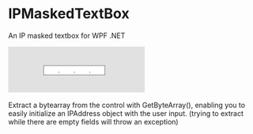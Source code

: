 # IPMaskedTextBox
An IP masked textbox for WPF .NET

![IP masked textbox gif](maskbox.gif)

Extract a bytearray from the control with GetByteArray(), enabling you to easily initialize an IPAddress object with the user input.
 (trying to extract while there are empty fields will throw an exception)